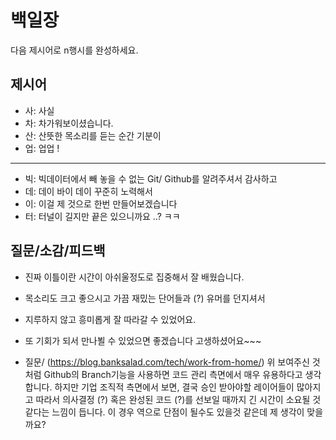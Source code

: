 # 백일장
다음 제시어로 n행시를 완성하세요.

## 제시어
- 사: 사실
- 차: 차가워보이셨습니다.
- 산: 산뜻한 목소리를 듣는 순간 기분이
- 업: 업업 !
---
- 빅: 빅데이터에서 빼 놓을 수 없는 Git/ Github를 알려주셔서 감사하고 
- 데: 데이 바이 데이 꾸준히 노력해서
- 이: 이걸 제 것으로 한번 만들어보겠습니다
- 터: 터널이 길지만 끝은 있으니까요 ..? ㅋㅋ 

## 질문/소감/피드백

- 진짜 이틀이란 시간이 아쉬울정도로 집중해서 잘 배웠습니다.
- 목소리도 크고 좋으시고 가끔 재밌는 단어들과 (?) 유머를 던지셔서
- 지루하지 않고 흥미롭게 잘 따라갈 수 있었어요.
- 또 기회가 되서 만나뵐 수 있었으면 좋겠습니다 고생하셨어요~~~

- 질문/ (https://blog.banksalad.com/tech/work-from-home/)
위 보여주신 것처럼 Github의 Branch기능을 사용하면 코드 관리 측면에서 매우 유용하다고 생각합니다. 하지만 기업 조직적 측면에서 보면, 결국 승인 받아야할 레이어들이 많아지고 따라서 의사결정 (?) 혹은 완성된 코드 (?)를 선보일 때까지 긴 시간이 소요될 것 같다는 느낌이 듭니다. 이 경우 역으로 단점이 될수도 있을것 같은데 제 생각이 맞을까요?